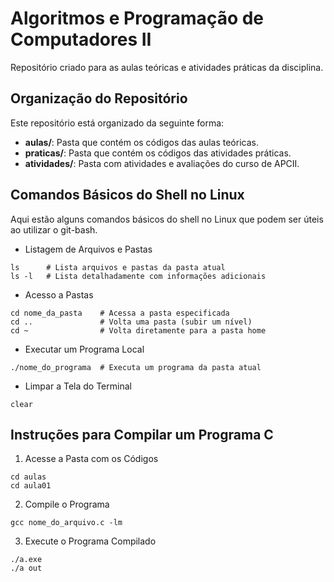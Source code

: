 # Algoritmos e Programação de Computadores II

Repositório criado para as aulas teóricas e atividades práticas da disciplina.

## Organização do Repositório

Este repositório está organizado da seguinte forma:
- **aulas/**: Pasta que contém os códigos das aulas teóricas.
- **praticas/**: Pasta que contém os códigos das atividades práticas.
- **atividades/**: Pasta com atividades e avaliações do curso de APCII.

## Comandos Básicos do Shell no Linux

Aqui estão alguns comandos básicos do shell no Linux que podem ser úteis ao utilizar o git-bash.

- Listagem de Arquivos e Pastas
```shell
ls      # Lista arquivos e pastas da pasta atual
ls -l   # Lista detalhadamente com informações adicionais
```
- Acesso a Pastas
```shell
cd nome_da_pasta    # Acessa a pasta especificada
cd ..               # Volta uma pasta (subir um nível)
cd ~                # Volta diretamente para a pasta home
```
- Executar um Programa Local
```shell
./nome_do_programa  # Executa um programa da pasta atual
```
- Limpar a Tela do Terminal
```shell
clear
```

## Instruções para Compilar um Programa C

1. Acesse a Pasta com os Códigos
```shell
cd aulas
cd aula01
```
2. Compile o Programa
```shell
gcc nome_do_arquivo.c -lm
```
3. Execute o Programa Compilado
```shell
./a.exe
./a out
```
